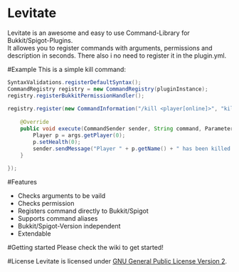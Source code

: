 # Levitate
Levitate is an awesome and easy to use Command-Library for Bukkit/Spigot-Plugins.<br>
It allowes you to register commands with arguments, permissions and description in seconds. There also i no need to register it in the plugin.yml.

#Example
This is a simple kill command:
```Java
SyntaxValidations.registerDefaultSyntax();
CommandRegistry registry = new CommandRegistry(pluginInstance);
registry.registerBukkitPermissionHandler();
		
registry.register(new CommandInformation("/kill <player[online]>", "kill.player", "Kill a player"), new CommandHandler() {
			
	@Override
	public void execute(CommandSender sender, String command, ParameterSet args) {
		Player p = args.getPlayer(0);
		p.setHealth(0);
		sender.sendMessage("Player " + p.getName() + " has been killed!");
	}
			
});
```

#Features
* Checks arguments to be vaild
* Checks permission
* Registers command directly to Bukkit/Spigot
* Supports command aliases
* Bukkit/Spigot-Version independent
* Extendable

#Getting started
Please check the wiki to get started!

#License
Levitate is licensed under [GNU General Public License Version 2](https://github.com/KennethWussmann/Levitate/blob/master/LICENSE).
